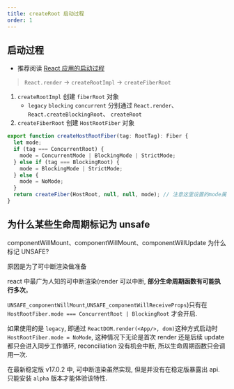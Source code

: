```yaml
---
title: createRoot 启动过程
order: 1
---
```


## 启动过程

- 推荐阅读 [React 应用的启动过程](https://7kms.github.io/react-illustration-series/main/bootstrap)

> `React.render` -> `createRootImpl` -> `createFiberRoot`

1. `createRootImpl` 创建 `fiberRoot` 对象
   - `legacy` `blocking` `concurrent` 分别通过 `React.render`、`React.createBlockingRoot`、 `createRoot`
2. `createFiberRoot` 创建 `HostRootFiber` 对象

```js
export function createHostRootFiber(tag: RootTag): Fiber {
  let mode;
  if (tag === ConcurrentRoot) {
    mode = ConcurrentMode | BlockingMode | StrictMode;
  } else if (tag === BlockingRoot) {
    mode = BlockingMode | StrictMode;
  } else {
    mode = NoMode;
  }
  return createFiber(HostRoot, null, null, mode); // 注意这里设置的mode属性是由RootTag决定的
}
```

## 为什么某些生命周期标记为 unsafe

componentWillMount、componentWillMount、componentWillUpdate 为什么标记 UNSAFE?

原因是为了可中断渲染做准备

react 中最广为人知的可中断渲染(render 可以中断, **部分生命周期函数有可能执行多次**。

`UNSAFE_componentWillMount`,`UNSAFE_componentWillReceiveProps`)只有在 `HostRootFiber.mode === ConcurrentRoot | BlockingRoot` 才会开启.

如果使用的是 `legacy`, 即通过 `ReactDOM.render(<App/>, dom)`这种方式启动时 `HostRootFiber.mode = NoMode`, 这种情况下无论是首次 render 还是后续 update 都只会进入同步工作循环, reconciliation 没有机会中断, 所以生命周期函数只会调用一次.

在最新稳定版 v17.0.2 中, 可中断渲染虽然实现, 但是并没有在稳定版暴露出 api. 只能安装 `alpha` 版本才能体验该特性.
